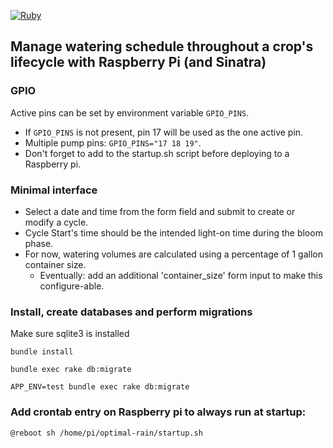 [![Ruby](https://github.com/tubsandcans/optimal-rain/actions/workflows/ruby.yml/badge.svg?branch=main)](https://github.com/tubsandcans/optimal-rain/actions/workflows/ruby.yml)

## Manage watering schedule throughout a crop's lifecycle with Raspberry Pi (and Sinatra)

### GPIO

Active pins can be set by environment variable `GPIO_PINS`.

- If `GPIO_PINS` is not present, pin 17 will be used as the one active pin.
- Multiple pump pins: `GPIO_PINS="17 18 19"`.
- Don't forget to add to the startup.sh script before deploying to a Raspberry pi.

### Minimal interface

- Select a date and time from the form field and submit to create or modify a cycle.
- Cycle Start's time should be the intended light-on time during the bloom phase.
- For now, watering volumes are calculated using a percentage of 1 gallon container size.
  - Eventually: add an additional 'container_size' form input to make this configure-able.

### Install, create databases and perform migrations

Make sure sqlite3 is installed

`bundle install`

`bundle exec rake db:migrate`

`APP_ENV=test bundle exec rake db:migrate`

### Add crontab entry on Raspberry pi to always run at startup:

`@reboot sh /home/pi/optimal-rain/startup.sh`
